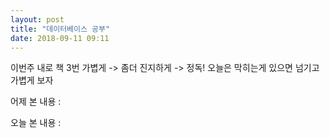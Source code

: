 ```yaml
---
layout: post
title: "데이터베이스 공부"
date: 2018-09-11 09:11
---
```

이번주 내로 책 3번 가볍게 -> 좀더 진지하게 -> 정독!
오늘은 막히는게 있으면 넘기고 가볍게 보자

어제 본 내용 :

오늘 본 내용 :
